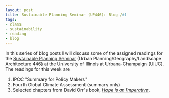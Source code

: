 ```yaml
---
layout: post
title: Sustainable Planning Seminar (UP446): Blog /#1
tags:
- class
- sustainability
- reading
- blog
---
```


In this series of blog posts I will discuss some of the assigned readings
for the [Sustainable Planning Seminar](https://courses.illinois.edu/schedule/2021/spring/LA/446)
(Urban Planning/Geography/Landscape Architecture 446) at the University of Illinois
at Urbana-Champaign (UIUC).
The readings for this week are
1. IPCC "Summary for Policy Makers"
2. Fourth Global Climate Assessment (summary only)
3. Selected chapters from David Orr's book, [_Hope is an Imperative_](https://smile.amazon.com/Hope-Imperative-Essential-David-Orr/dp/1597267007/ref=sr_1_1?dchild=1&keywords=hope+is+an+imperative&qid=1612207940&sr=8-1).
